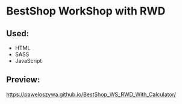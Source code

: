# BestShop WorkShop with RWD

## Used: 
- HTML
- SASS
- JavaScript

## Preview:
 https://paweloszywa.github.io/BestShop_WS_RWD_With_Calculator/